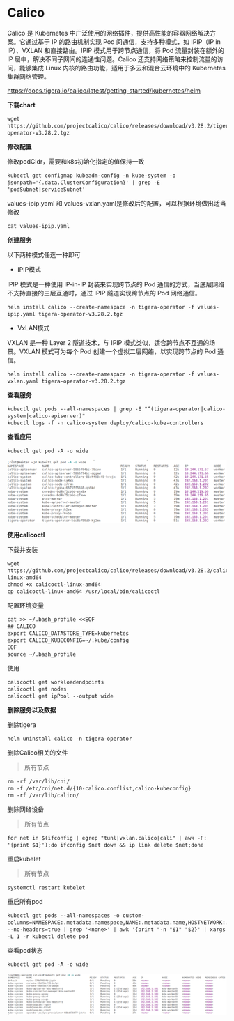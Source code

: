 # Calico

Calico 是 Kubernetes 中广泛使用的网络插件，提供高性能的容器网络解决方案。它通过基于 IP 的路由机制实现 Pod 间通信，支持多种模式，如 IPIP（IP in IP）、VXLAN 和直接路由。IPIP 模式用于跨节点通信，将 Pod 流量封装在额外的 IP 层中，解决不同子网间的连通性问题。Calico 还支持网络策略来控制流量的访问，能够集成 Linux 内核的路由功能，适用于多云和混合云环境中的 Kubernetes 集群网络管理。

https://docs.tigera.io/calico/latest/getting-started/kubernetes/helm

**下载chart**

```
wget https://github.com/projectcalico/calico/releases/download/v3.28.2/tigera-operator-v3.28.2.tgz
```

**修改配置**

修改podCidr，需要和k8s初始化指定的值保持一致

```
kubectl get configmap kubeadm-config -n kube-system -o jsonpath='{.data.ClusterConfiguration}' | grep -E 'podSubnet|serviceSubnet'
```

values-ipip.yaml 和 values-vxlan.yaml是修改后的配置，可以根据环境做出适当修改

```
cat values-ipip.yaml
```

**创建服务**

以下两种模式任选一种即可

- IPIP模式

IPIP 模式是一种使用 IP-in-IP 封装来实现跨节点的 Pod 通信的方式，当底层网络不支持直接的三层互通时，通过 IPIP 隧道实现跨节点的 Pod 网络通信。

```
helm install calico --create-namespace -n tigera-operator -f values-ipip.yaml tigera-operator-v3.28.2.tgz
```

- VxLAN模式

VXLAN 是一种 Layer 2 隧道技术，与 IPIP 模式类似，适合跨节点不互通的场景。VXLAN 模式可为每个 Pod 创建一个虚拟二层网络，以实现跨节点的 Pod 通信。

```
helm install calico --create-namespace -n tigera-operator -f values-vxlan.yaml tigera-operator-v3.28.2.tgz
```

**查看服务**

```
kubectl get pods --all-namespaces | grep -E "^(tigera-operator|calico-system|calico-apiserver)"
kubectl logs -f -n calico-system deploy/calico-kube-controllers
```

**查看应用**

```
kubectl get pod -A -o wide
```

![image-20241025135840530](./assets/image-20241025135840530.png)

**使用calicoctl**

下载并安装

```
wget https://github.com/projectcalico/calico/releases/download/v3.28.2/calicoctl-linux-amd64
chmod +x calicoctl-linux-amd64
cp calicoctl-linux-amd64 /usr/local/bin/calicoctl
```

配置环境变量

```
cat >> ~/.bash_profile <<EOF
## CALICO
export CALICO_DATASTORE_TYPE=kubernetes
export CALICO_KUBECONFIG=~/.kube/config
EOF
source ~/.bash_profile
```

使用

```
calicoctl get workloadendpoints
calicoctl get nodes
calicoctl get ipPool --output wide
```

**删除服务以及数据**

删除tigera

```
helm uninstall calico -n tigera-operator
```

删除Calico相关的文件

> 所有节点

```
rm -rf /var/lib/cni/
rm -f /etc/cni/net.d/{10-calico.conflist,calico-kubeconfig}
rm -rf /var/lib/calico/
```

删除网络设备

> 所有节点

```
for net in $(ifconfig | egrep "tunl|vxlan.calico|cali" | awk -F: '{print $1}');do ifconfig $net down && ip link delete $net;done
```

重启kubelet

> 所有节点

```
systemctl restart kubelet
```

重启所有pod

```
kubectl get pods --all-namespaces -o custom-columns=NAMESPACE:.metadata.namespace,NAME:.metadata.name,HOSTNETWORK:.spec.hostNetwork --no-headers=true | grep '<none>' | awk '{print "-n "$1" "$2}' | xargs -L 1 -r kubectl delete pod
```

查看pod状态

```
kubectl get pod -A -o wide
```

![image-20241025141225207](./assets/image-20241025141225207.png)